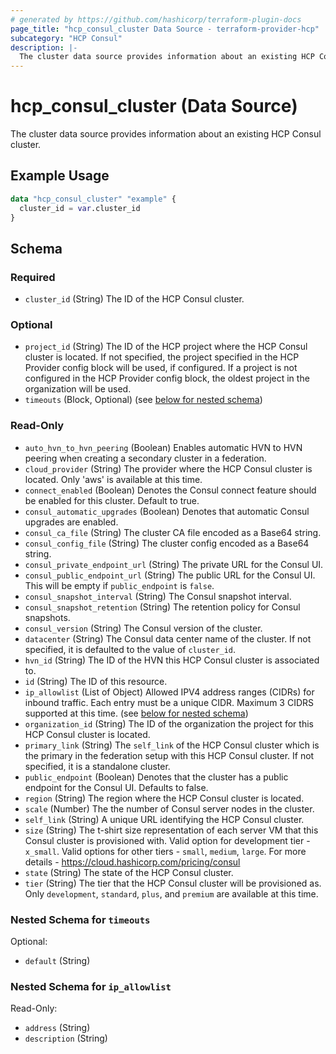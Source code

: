 ```yaml
---
# generated by https://github.com/hashicorp/terraform-plugin-docs
page_title: "hcp_consul_cluster Data Source - terraform-provider-hcp"
subcategory: "HCP Consul"
description: |-
  The cluster data source provides information about an existing HCP Consul cluster.
---
```


# hcp_consul_cluster (Data Source)

The cluster data source provides information about an existing HCP Consul cluster.

## Example Usage

```terraform
data "hcp_consul_cluster" "example" {
  cluster_id = var.cluster_id
}
```

<!-- schema generated by tfplugindocs -->
## Schema

### Required

- `cluster_id` (String) The ID of the HCP Consul cluster.

### Optional

- `project_id` (String) The ID of the HCP project where the HCP Consul cluster is located.
If not specified, the project specified in the HCP Provider config block will be used, if configured.
If a project is not configured in the HCP Provider config block, the oldest project in the organization will be used.
- `timeouts` (Block, Optional) (see [below for nested schema](#nestedblock--timeouts))

### Read-Only

- `auto_hvn_to_hvn_peering` (Boolean) Enables automatic HVN to HVN peering when creating a secondary cluster in a federation.
- `cloud_provider` (String) The provider where the HCP Consul cluster is located. Only 'aws' is available at this time.
- `connect_enabled` (Boolean) Denotes the Consul connect feature should be enabled for this cluster.  Default to true.
- `consul_automatic_upgrades` (Boolean) Denotes that automatic Consul upgrades are enabled.
- `consul_ca_file` (String) The cluster CA file encoded as a Base64 string.
- `consul_config_file` (String) The cluster config encoded as a Base64 string.
- `consul_private_endpoint_url` (String) The private URL for the Consul UI.
- `consul_public_endpoint_url` (String) The public URL for the Consul UI. This will be empty if `public_endpoint` is `false`.
- `consul_snapshot_interval` (String) The Consul snapshot interval.
- `consul_snapshot_retention` (String) The retention policy for Consul snapshots.
- `consul_version` (String) The Consul version of the cluster.
- `datacenter` (String) The Consul data center name of the cluster. If not specified, it is defaulted to the value of `cluster_id`.
- `hvn_id` (String) The ID of the HVN this HCP Consul cluster is associated to.
- `id` (String) The ID of this resource.
- `ip_allowlist` (List of Object) Allowed IPV4 address ranges (CIDRs) for inbound traffic. Each entry must be a unique CIDR. Maximum 3 CIDRS supported at this time. (see [below for nested schema](#nestedatt--ip_allowlist))
- `organization_id` (String) The ID of the organization the project for this HCP Consul cluster is located.
- `primary_link` (String) The `self_link` of the HCP Consul cluster which is the primary in the federation setup with this HCP Consul cluster. If not specified, it is a standalone cluster.
- `public_endpoint` (Boolean) Denotes that the cluster has a public endpoint for the Consul UI. Defaults to false.
- `region` (String) The region where the HCP Consul cluster is located.
- `scale` (Number) The the number of Consul server nodes in the cluster.
- `self_link` (String) A unique URL identifying the HCP Consul cluster.
- `size` (String) The t-shirt size representation of each server VM that this Consul cluster is provisioned with. Valid option for development tier - `x_small`. Valid options for other tiers - `small`, `medium`, `large`. For more details - https://cloud.hashicorp.com/pricing/consul
- `state` (String) The state of the HCP Consul cluster.
- `tier` (String) The tier that the HCP Consul cluster will be provisioned as.  Only `development`, `standard`, `plus`, and `premium` are available at this time.

<a id="nestedblock--timeouts"></a>
### Nested Schema for `timeouts`

Optional:

- `default` (String)


<a id="nestedatt--ip_allowlist"></a>
### Nested Schema for `ip_allowlist`

Read-Only:

- `address` (String)
- `description` (String)
